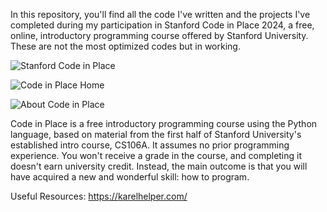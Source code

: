 In this repository, you'll find all the code I've written and the projects I've completed during my participation in Stanford Code in Place 2024, a free, online, introductory programming course offered by Stanford University. These are not the most optimized codes but in working.

![Stanford Code in Place](https://github.com/ibtisamafzal/Stanford-Code-in-Place-2024/assets/61791791/9fb96d1d-9bce-433f-b331-f8bd3747e8f3)

![Code in Place Home](https://github.com/ibtisamafzal/Code-in-Place-2024/assets/61791791/5d315892-8991-4706-9d1a-46f7dbfa0408)

![About Code in Place](https://github.com/ibtisamafzal/Code-in-Place-2024/assets/61791791/c4a76cb4-f4f7-459c-b321-3dc038e92381)

Code in Place is a free introductory programming course using the Python language, based on material from the first half of Stanford University's established intro course, CS106A. It assumes no prior programming experience. You won't receive a grade in the course, and completing it doesn't earn university credit. Instead, the main outcome is that you will have acquired a new and wonderful skill: how to program.

Useful Resources:
https://karelhelper.com/
